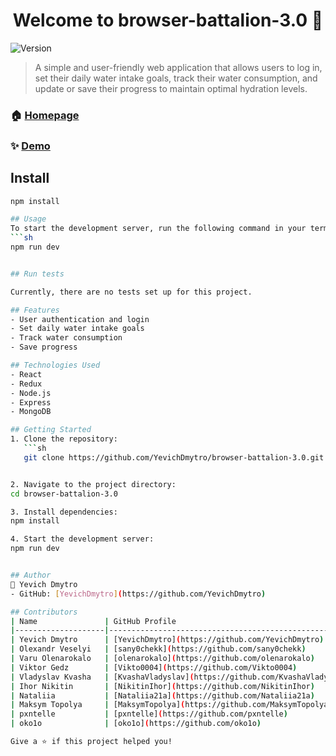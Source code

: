 <h1 align="center">Welcome to browser-battalion-3.0 👋</h1>
<p>
  <img alt="Version" src="https://img.shields.io/badge/version-0.0.0-blue.svg?cacheSeconds=2592000" />
</p>

> A simple and user-friendly web application that allows users to log in, set
> their daily water intake goals, track their water consumption, and update or
> save their progress to maintain optimal hydration levels.

### 🏠 [Homepage](https://browser-battalion-3-0-dev-git-staging-yevichdmytros-projects.vercel.app/welcome)

### ✨ [Demo](https://browser-battalion-3-0-dev-git-staging-yevichdmytros-projects.vercel.app/welcome)

## Install

````sh
npm install

## Usage
To start the development server, run the following command in your terminal:
```sh
npm run dev


## Run tests

Currently, there are no tests set up for this project.

## Features
- User authentication and login
- Set daily water intake goals
- Track water consumption
- Save progress

## Technologies Used
- React
- Redux
- Node.js
- Express
- MongoDB

## Getting Started
1. Clone the repository:
   ```sh
   git clone https://github.com/YevichDmytro/browser-battalion-3.0.git


2. Navigate to the project directory:
cd browser-battalion-3.0

3. Install dependencies:
npm install

4. Start the development server:
npm run dev


## Author
👤 Yevich Dmytro
- GitHub: [YevichDmytro](https://github.com/YevichDmytro)

## Contributors
| Name               | GitHub Profile                                        | Role/Contribution           |
|--------------------|-------------------------------------------------------|-----------------------------|
| Yevich Dmytro      | [YevichDmytro](https://github.com/YevichDmytro)       | Team Lead                   |
| Olexandr Veselyi   | [sany0chekk](https://github.com/sany0chekk)           | Scrum Master                |
| Varu Olenarokalo   | [olenarokalo](https://github.com/olenarokalo)         | Backend Developer           |
| Viktor Gedz        | [Vikto0004](https://github.com/Vikto0004)             | Frontend Developer          |
| Vladyslav Kvasha   | [KvashaVladyslav](https://github.com/KvashaVladyslav) | Frontend Developer          |
| Ihor Nikitin       | [NikitinIhor](https://github.com/NikitinIhor)         | Frontend Developer          |
| Nataliia           | [Nataliia21a](https://github.com/Nataliia21a)         | Frontend Developer          |
| Maksym Topolya     | [MaksymTopolya](https://github.com/MaksymTopolya)     | Frontend Developer          |
| pxntelle           | [pxntelle](https://github.com/pxntelle)               | Frontend Developer          |
| oko1o              | [oko1o](https://github.com/oko1o)                     | Frontend Developer          |

Give a ⭐️ if this project helped you!

````

